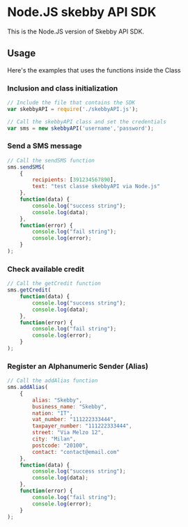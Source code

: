 # Node.JS skebby API SDK

This is the Node.JS version of Skebby API SDK.

## Usage

Here's the examples that uses the functions inside the Class

### Inclusion and class initialization
```JavaScript
// Include the file that contains the SDK
var skebbyAPI = require('./skebbyAPI.js');

// Call the skebbyAPI class and set the credentials
var sms = new skebbyAPI('username','password');
```

### Send a SMS message
```JavaScript
// Call the sendSMS function
sms.sendSMS(
	{
		recipients: [391234567890],
		text: "test classe skebbyAPI via Node.js"
	},
	function(data) {
		console.log("success string");
		console.log(data);
	},
	function(error) {
		console.log("fail string");
		console.log(error);
	}
);
```

### Check available credit
```JavaScript
// Call the getCredit function
sms.getCredit(
	function(data) {
		console.log("success string");
		console.log(data);
	},
	function(error) {
		console.log("fail string");
		console.log(error);
	}
);
```

### Register an Alphanumeric Sender (Alias)
```JavaScript
// Call the addAlias function
sms.addAlias(
	{
        alias: "Skebby",
        business_name: "Skebby",
        nation: "IT",
        vat_number: "111222333444",
        taxpayer_number: "111222333444",
        street: "Via Melzo 12",
        city: "Milan",
        postcode: "20100",
        contact: "contact@email.com"
	},
	function(data) {
		console.log("success string");
		console.log(data);
	},
	function(error) {
		console.log("fail string");
		console.log(error);
	}
);
```
